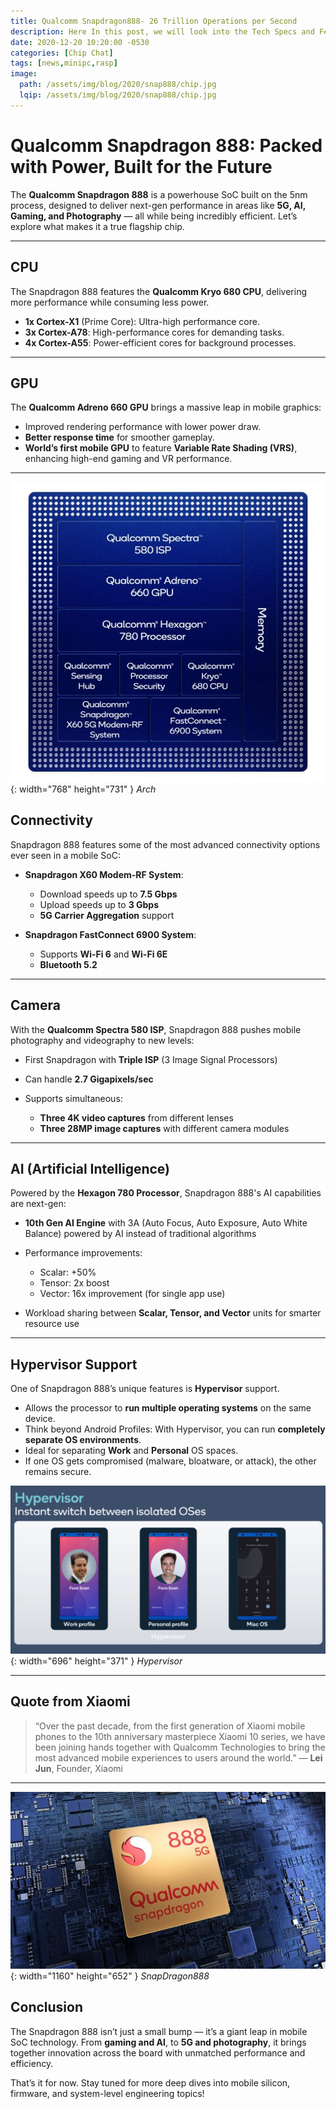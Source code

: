 ```yaml
---
title: Qualcomm Snapdragon888- 26 Trillion Operations per Second
description: Here In this post, we will look into the Tech Specs and Features of Snapdragon888.
date: 2020-12-20 10:20:00 -0530
categories: [Chip Chat]
tags: [news,minipc,rasp]
image:
  path: /assets/img/blog/2020/snap888/chip.jpg
  lqip: /assets/img/blog/2020/snap888/chip.jpg
---
```


# Qualcomm Snapdragon 888: Packed with Power, Built for the Future

The **Qualcomm Snapdragon 888** is a powerhouse SoC built on the 5nm process, designed to deliver next-gen performance in areas like **5G, AI, Gaming, and Photography** — all while being incredibly efficient. Let’s explore what makes it a true flagship chip.

---

## CPU

The Snapdragon 888 features the **Qualcomm Kryo 680 CPU**, delivering more performance while consuming less power.

* **1x Cortex-X1** (Prime Core): Ultra-high performance core.
* **3x Cortex-A78**: High-performance cores for demanding tasks.
* **4x Cortex-A55**: Power-efficient cores for background processes.

---

## GPU

The **Qualcomm Adreno 660 GPU** brings a massive leap in mobile graphics:

* Improved rendering performance with lower power draw.
* **Better response time** for smoother gameplay.
* **World’s first mobile GPU** to feature **Variable Rate Shading (VRS)**, enhancing high-end gaming and VR performance.

---

![Arch](assets/img/blog/2020/snap888/arch.jpg){: width="768" height="731" }
_Arch_

## Connectivity

Snapdragon 888 features some of the most advanced connectivity options ever seen in a mobile SoC:

* **Snapdragon X60 Modem-RF System**:

  * Download speeds up to **7.5 Gbps**
  * Upload speeds up to **3 Gbps**
  * **5G Carrier Aggregation** support

* **Snapdragon FastConnect 6900 System**:

  * Supports **Wi-Fi 6** and **Wi-Fi 6E**
  * **Bluetooth 5.2**

---

## Camera

With the **Qualcomm Spectra 580 ISP**, Snapdragon 888 pushes mobile photography and videography to new levels:

* First Snapdragon with **Triple ISP** (3 Image Signal Processors)
* Can handle **2.7 Gigapixels/sec**
* Supports simultaneous:

  * **Three 4K video captures** from different lenses
  * **Three 28MP image captures** with different camera modules

---

## AI (Artificial Intelligence)

Powered by the **Hexagon 780 Processor**, Snapdragon 888's AI capabilities are next-gen:

* **10th Gen AI Engine** with 3A (Auto Focus, Auto Exposure, Auto White Balance) powered by AI instead of traditional algorithms
* Performance improvements:

  * Scalar: +50%
  * Tensor: 2x boost
  * Vector: 16x improvement (for single app use)
* Workload sharing between **Scalar, Tensor, and Vector** units for smarter resource use

---

## Hypervisor Support

One of Snapdragon 888’s unique features is **Hypervisor** support.

* Allows the processor to **run multiple operating systems** on the same device.
* Think beyond Android Profiles: With Hypervisor, you can run **completely separate OS environments**.
* Ideal for separating **Work** and **Personal** OS spaces.
* If one OS gets compromised (malware, bloatware, or attack), the other remains secure.

![hypervisor](assets/img/blog/2020/snap888/hypervisor.png){: width="696" height="371" }
_Hypervisor_

---

## Quote from Xiaomi

> “Over the past decade, from the first generation of Xiaomi mobile phones to the 10th anniversary masterpiece Xiaomi 10 series, we have been joining hands together with Qualcomm Technologies to bring the most advanced mobile experiences to users around the world.”
> — **Lei Jun**, Founder, Xiaomi

---

![SnapDragon888](assets/img/blog/2020/snap888/un.jpg){: width="1160" height="652" }
_SnapDragon888_

## Conclusion

The Snapdragon 888 isn’t just a small bump — it’s a giant leap in mobile SoC technology. From **gaming and AI**, to **5G and photography**, it brings together innovation across the board with unmatched performance and efficiency.

That’s it for now. Stay tuned for more deep dives into mobile silicon, firmware, and system-level engineering topics!
